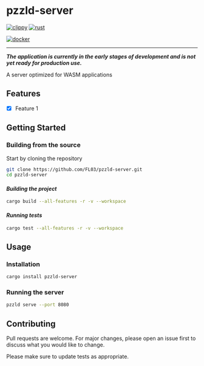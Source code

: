 # pzzld-server

[![clippy](https://github.com/FL03/pzzld-server/actions/workflows/clippy.yml/badge.svg)](https://github.com/FL03/pzzld-server/actions/workflows/clippy.yml)
[![rust](https://github.com/FL03/pzzld-server/actions/workflows/rust.yml/badge.svg)](https://github.com/FL03/pzzld-server/actions/workflows/rust.yml)

[![docker](https://github.com/FL03/pzzld-server/actions/workflows/docker.yml/badge.svg)](https://github.com/FL03/pzzld-server/actions/workflows/docker.yml)

***

_**The application is currently in the early stages of development and is not yet ready for production use.**_

A server optimized for WASM applications

## Features

- [x] Feature 1

## Getting Started

### Building from the source

Start by cloning the repository

```bash
git clone https://github.com/FL03/pzzld-server.git
cd pzzld-server
```

#### _Building the project_

```bash
cargo build --all-features -r -v --workspace
```

#### _Running tests_

```bash
cargo test --all-features -r -v --workspace
```

## Usage

### Installation

```bash
cargo install pzzld-server
```

### Running the server

```bash
pzzld serve --port 8080
```

## Contributing

Pull requests are welcome. For major changes, please open an issue first
to discuss what you would like to change.

Please make sure to update tests as appropriate.
